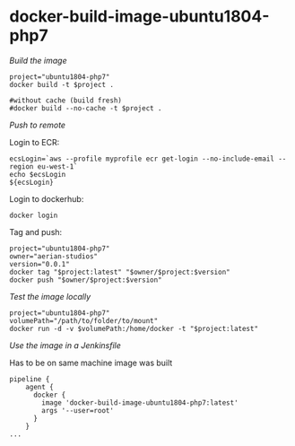 # docker-build-image-ubuntu1804-php7

*Build the image*
```
project="ubuntu1804-php7"
docker build -t $project .

#without cache (build fresh)
#docker build --no-cache -t $project .
```

*Push to remote*

Login to ECR:
```
ecsLogin=`aws --profile myprofile ecr get-login --no-include-email --region eu-west-1`
echo $ecsLogin
${ecsLogin}
```

Login to dockerhub:
```
docker login
```

Tag and push:
```
project="ubuntu1804-php7"
owner="aerian-studios"
version="0.0.1"
docker tag "$project:latest" "$owner/$project:$version"
docker push "$owner/$project:$version"
```

*Test the image locally*
```
project="ubuntu1804-php7"
volumePath="/path/to/folder/to/mount"
docker run -d -v $volumePath:/home/docker -t "$project:latest"
```

*Use the image in a Jenkinsfile* 

Has to be on same machine image was built

```
pipeline {
    agent {
      docker {
        image 'docker-build-image-ubuntu1804-php7:latest'
        args '--user=root'
      }
    }
...
```